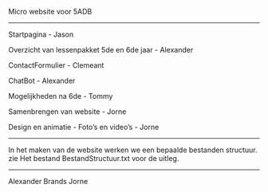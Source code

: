 Micro website voor 5ADB

----------------------------------------------------------------------

Startpagina - Jason

Overzicht van lessenpakket 5de en 6de jaar - Alexander

ContactFormulier - Clemeant

ChatBot - Alexander

Mogelijkheden na 6de - Tommy

Samenbrengen van website - Jorne

Design en animatie - 
Foto’s en video’s - Jorne

----------------------------------------------------------------------

In het maken van de website werken we een bepaalde bestanden structuur.
zie Het bestand BestandStructuur.txt voor de uitleg.

----------------------------------------------------------------------

Alexander Brands
Jorne
